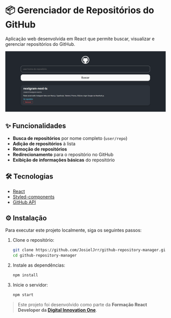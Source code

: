 # 📦 Gerenciador de Repositórios do GitHub

Aplicação web desenvolvida em React que permite buscar, visualizar e gerenciar repositórios do GitHub.

<div align="center">
  <img src="./public/github-repository-manager.PNG" alt="Preview Repository Manager" width="600px">
</div>

## ✨ Funcionalidades

- **Busca de repositórios** por nome completo (`user/repo`)
- **Adição de repositórios** à lista
- **Remoção de repositórios**
- **Redirecionamento** para o repositório no GitHub
- **Exibição de informações básicas** do repositório

## 🛠 Tecnologias

- [React](https://conf.react.dev/)
- [Styled-components](https://styled-components.com/)
- [GitHub API](https://docs.github.com/en/rest)

## ⚙️ Instalação

Para executar este projeto localmente, siga os seguintes passos:

1. Clone o repositório:
    ```bash
    git clone https://github.com/JosielJrr/github-repository-manager.git
    cd github-repository-manager
    ```
2. Instale as dependências:
    ```bash
    npm install
    ```
3. Inicie o servidor:
    ```bash
    npm start
    ```

> Este projeto foi desenvolvido como parte da **Formação React Developer da [Digital Innovation One](https://www.dio.me/)**.
